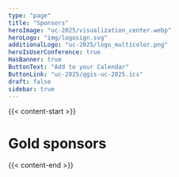 ```yaml
---
type: "page"
title: "Sponsors"
heroImage: "uc-2025/visualization_center.webp"
heroLogo: "img/logosign.svg"
additionalLogo: "uc-2025/logo_multicolor.png"
heroIsUserConference: true
HasBanner: true
ButtonText: "Add to your Calendar"
ButtonLink: "uc-2025/qgis-uc-2025.ics"
draft: false
sidebar: true
---
```


{{< content-start >}}

# Gold sponsors

{{< content-end >}}
